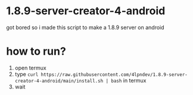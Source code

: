 # 1.8.9-server-creator-4-android
got bored so i made this script to make a 1.8.9 server on android

# how to run?
1. open termux
2. type `curl https://raw.githubusercontent.com/4lpndev/1.8.9-server-creator-4-android/main/install.sh | bash` in termux
3. wait
